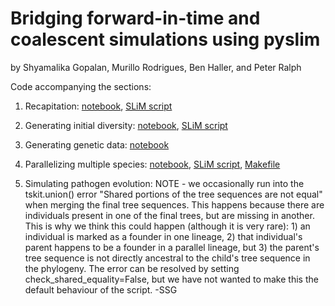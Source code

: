 # Bridging forward-in-time and coalescent simulations using pyslim

by Shyamalika Gopalan, Murillo Rodrigues, Ben Haller, and Peter Ralph

Code accompanying the sections:

1. Recapitation: [notebook](code/recapitation/recapitation.ipynb), [SLiM script](code/recapitation/recap_example.slim)
2. Generating initial diversity: [notebook](code/generating_diversity/generating.ipynb), [SLiM script](code/generating_diversity/reload_annotated.slim)
3. Generating genetic data: [notebook](code/generating_genetic_data/generating.ipynb)
4. Parallelizing multiple species: [notebook](code/parallelizing_multiple_species/parallelizing.ipynb), [SLiM script](code/parallelizing_multiple_species/simulate_branch.slim), [Makefile](code/parallelizing_multiple_species/parallel_sims.make)



5. Simulating pathogen evolution:
NOTE - we occasionally run into the tskit.union() error "Shared portions of the tree sequences are not equal" when merging the final tree sequences. This happens because there are individuals present in one of the final trees, but are missing in another. This is why we think this could happen (although it is very rare): 1) an individual is marked as a founder in one lineage, 2) that individual's parent happens to be a founder in a parallel lineage, but 3) the parent's tree sequence is not directly ancestral to the child's tree sequence in the phylogeny. The error can be resolved by setting check_shared_equality=False, but we have not wanted to make this the default behaviour of the script. -SSG
